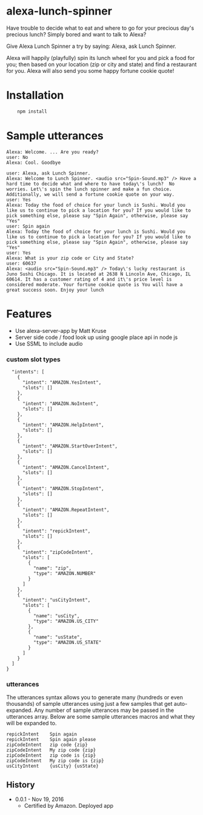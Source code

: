 # alexa-lunch-spinner

Have trouble to decide what to eat and where to go for your precious day's precious lunch? Simply bored and want to talk to Alexa?

Give Alexa Lunch Spinner a try by saying: Alexa, ask Lunch Spinner.

Alexa will happily (playfully) spin its lunch wheel for you and pick a food for you; then based on your location (zip or city and state) and find a restaurant for you. Alexa will also send you some happy fortune cookie quote!

# Installation

```bash
	npm install
```

# Sample utterances

```user: Alexa, ask Lunch Spinner.
Alexa: Welcome. ... Are you ready?
user: No
Alexa: Cool. Goodbye

user: Alexa, ask Lunch Spinner.
Alexa: Welcome to Lunch Spinner. <audio src="Spin-Sound.mp3" /> Have a hard time to decide what and where to have today\'s lunch?  No worries. Let\'s spin the lunch spinner and make a fun choice. Additionally, we will send a fortune cookie quote on your way.
user: Yes
Alexa: Today the food of choice for your lunch is Sushi. Would you like us to continue to pick a location for you? If you would like to pick something else, please say "Spin Again", otherwise, please say "Yes"
user: Spin again
Alexa: Today the food of choice for your lunch is Sushi. Would you like us to continue to pick a location for you? If you would like to pick something else, please say "Spin Again", otherwise, please say "Yes"
user: Yes
Alexa: What is your zip code or City and State?
user: 60637
Alexa: <audio src="Spin-Sound.mp3" /> Today\'s lucky restaurant is Juno Sushi Chicago. It is located at 2638 N Lincoln Ave, Chicago, IL 60614. It has a customer rating of 4 and it\'s price level is considered moderate. Your fortune cookie quote is You will have a great success soon. Enjoy your lunch
```

# Features

- Use alexa-server-app by Matt Kruse
- Server side code / food look up using google place api in node js
- Use SSML to include audio

### custom slot types
```{
  "intents": [
    {
      "intent": "AMAZON.YesIntent",
      "slots": []
    },
    {
      "intent": "AMAZON.NoIntent",
      "slots": []
    },
    {
      "intent": "AMAZON.HelpIntent",
      "slots": []
    },
    {
      "intent": "AMAZON.StartOverIntent",
      "slots": []
    },
    {
      "intent": "AMAZON.CancelIntent",
      "slots": []
    },
    {
      "intent": "AMAZON.StopIntent",
      "slots": []
    },
    {
      "intent": "AMAZON.RepeatIntent",
      "slots": []
    },
    {
      "intent": "repickIntent",
      "slots": []
    },
    {
      "intent": "zipCodeIntent",
      "slots": [
        {
          "name": "zip",
          "type": "AMAZON.NUMBER"
        }
      ]
    },
    {
      "intent": "usCityIntent",
      "slots": [
        {
          "name": "usCity",
          "type": "AMAZON.US_CITY"
        },
        {
          "name": "usState",
          "type": "AMAZON.US_STATE"
        }
      ]
    }
  ]
}
```

### utterances

The utterances syntax allows you to generate many (hundreds or even thousands) of sample utterances using just a few samples that get auto-expanded. Any number of sample utterances may be passed in the utterances array. Below are some sample utterances macros and what they will be expanded to.
```
repickIntent	Spin again
repickIntent	Spin again please
zipCodeIntent	zip code {zip}
zipCodeIntent	My zip code {zip}
zipCodeIntent	zip code is {zip}
zipCodeIntent	My zip code is {zip}
usCityIntent	{usCity} {usState}
```

## History

- 0.0.1 - Nov 19, 2016
  - Certified by Amazon. Deployed app

